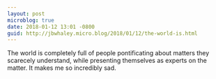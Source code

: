 ```yaml
---
layout: post
microblog: true
date: 2018-01-12 13:01 -0800
guid: http://jbwhaley.micro.blog/2018/01/12/the-world-is.html
---
```

The world is completely full of people pontificating about matters they scarecely understand, while presenting themselves as experts on the matter. It makes me so incredibly sad.
